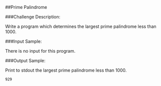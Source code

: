 ##Prime Palindrome

###Challenge Description:

Write a program which determines the largest prime palindrome less than 1000.

###Input Sample:

There is no input for this program.

###Output Sample:

Print to stdout the largest prime palindrome less than 1000.
```
929
```
